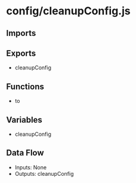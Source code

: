 # config/cleanupConfig.js

## Imports

## Exports
- cleanupConfig

## Functions
- to

## Variables
- cleanupConfig

## Data Flow
- Inputs: None
- Outputs: cleanupConfig